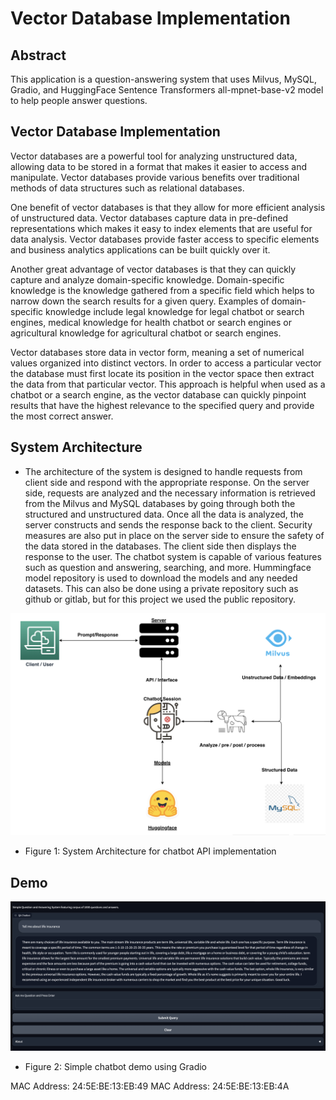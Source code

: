 # Vector Database Implementation

## Abstract 
This application is a question-answering system that uses Milvus, MySQL, Gradio, and HuggingFace Sentence 
Transformers all-mpnet-base-v2 model to help people answer questions. 

## Vector Database Implementation

Vector databases are a powerful tool for analyzing unstructured data, allowing data to be stored in a format 
that makes it easier to access and manipulate. Vector databases provide various benefits over traditional 
methods of data structures such as relational databases. 

One benefit of vector databases is that they allow for more efficient analysis of unstructured data. Vector 
databases capture data in pre-defined representations which makes it easy to index elements that are useful 
for data analysis. Vector databases provide faster access to specific elements and business analytics 
applications can be built quickly over it. 

Another great advantage of vector databases is that they can quickly capture and analyze domain-specific 
knowledge. Domain-specific knowledge is the knowledge gathered from a specific field which helps to narrow 
down the search results for a given query.  Examples of domain-specific knowledge include legal knowledge 
for legal chatbot or search engines, medical knowledge for health chatbot or search engines or agricultural 
knowledge for agricultural chatbot or search engines.

Vector databases store data in vector form, meaning a set of numerical values organized into distinct 
vectors. In order to access a particular vector the database must first locate its position in the vector 
space then extract the data from that particular vector. This approach is helpful when used as a chatbot 
or a search engine, as the vector database can quickly pinpoint results that have the highest relevance 
to the specified query and provide the most correct answer.

## System Architecture

- The architecture of the system is designed to handle requests from client side and respond with the appropriate 
response. On the server side, requests are analyzed and the necessary information is retrieved from the 
Milvus and MySQL databases by going through both the structured and unstructured data. Once all the data 
is analyzed, the server constructs and sends the response back to the client. Security measures are also 
put in place on the server side to ensure the safety of the data stored in the databases. The client side 
then displays the response to the user. The chatbot system is capable of various features such as question 
and answering, searching, and more. Hummingface model repository is used to download the models and any needed datasets. 
This can also be done using a private repository such as github or gitlab, but for this project we used 
the public repository.


![system architecture](./api-docs/images/high_level_arch.png)
- Figure 1: System Architecture for chatbot API implementation


## Demo 

![Demo_v1](./api-docs/images/chatbot_v1.png)
- Figure 2: Simple chatbot demo using Gradio

MAC Address: 24:5E:BE:13:EB:49
MAC Address: 24:5E:BE:13:EB:4A

